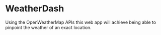 # WeatherDash
Using the OpenWeatherMap APIs this web app will achieve being able to pinpoint the weather of an exact location.
